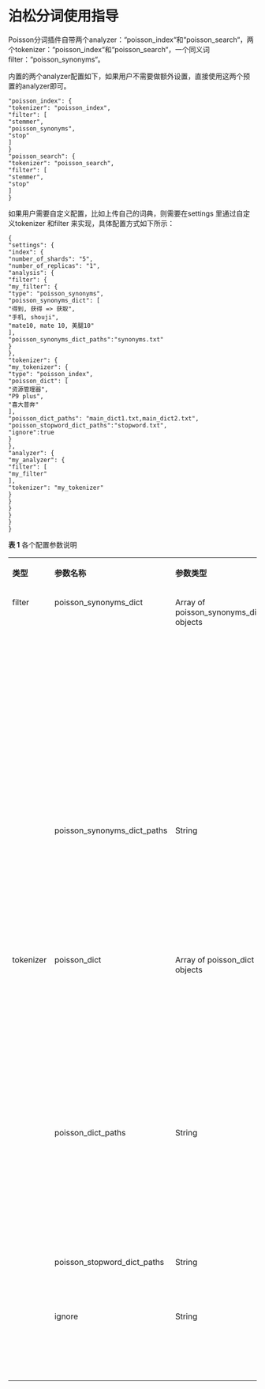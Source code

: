# 泊松分词使用指导<a name="css_03_0049"></a>

Poisson分词插件自带两个analyzer：“poisson\_index“和“poisson\_search“，两个tokenizer：“poisson\_index“和“poisson\_search“，一个同义词filter：“poisson\_synonyms“。

内置的两个analyzer配置如下，如果用户不需要做额外设置，直接使用这两个预置的analyzer即可。

```
"poisson_index": {
"tokenizer": "poisson_index",
"filter": [
"stemmer",
"poisson_synonyms",
"stop"
]
}
"poisson_search": {
"tokenizer": "poisson_search",
"filter": [
"stemmer",
"stop"
]
}
```

如果用户需要自定义配置，比如上传自己的词典，则需要在settings 里通过自定义tokenizer 和filter 来实现，具体配置方式如下所示：

```
{
"settings": {
"index": {
"number_of_shards": "5",
"number_of_replicas": "1",
"analysis": {
"filter": {
"my_filter": {
"type": "poisson_synonyms",
"poisson_synonyms_dict": [
"得到, 获得 => 获取",
"手机, shouji",
"mate10, mate 10, 美腿10"
],
"poisson_synonyms_dict_paths":"synonyms.txt"
}
},
"tokenizer": {
"my_tokenizer": {
"type": "poisson_index",
"poisson_dict": [
"资源管理器",
"P9 plus",
"喜大普奔"
],
"poisson_dict_paths": "main_dict1.txt,main_dict2.txt",
"poisson_stopword_dict_paths":"stopword.txt",
"ignore":true
}
},
"analyzer": {
"my_analyzer": {
"filter": [
"my_filter"
],
"tokenizer": "my_tokenizer"
}
}
}
}
}
}
```

**表 1**  各个配置参数说明

<a name="table1518618016368"></a>
<table><tbody><tr id="row1931230103615"><td class="cellrowborder" valign="top" width="11.341134113411341%"><p id="p131410023611"><a name="p131410023611"></a><a name="p131410023611"></a><strong id="b113141406365"><a name="b113141406365"></a><a name="b113141406365"></a>类型</strong></p>
</td>
<td class="cellrowborder" valign="top" width="17.561756175617564%"><p id="p8314501362"><a name="p8314501362"></a><a name="p8314501362"></a><strong id="b183149014364"><a name="b183149014364"></a><a name="b183149014364"></a>参数名称</strong></p>
</td>
<td class="cellrowborder" valign="top" width="10.7010701070107%"><p id="p163143016362"><a name="p163143016362"></a><a name="p163143016362"></a><strong id="b153141013366"><a name="b153141013366"></a><a name="b153141013366"></a>参数类型</strong></p>
</td>
<td class="cellrowborder" valign="top" width="19.36193619361936%"><p id="p14314100203617"><a name="p14314100203617"></a><a name="p14314100203617"></a><strong id="b73143014367"><a name="b73143014367"></a><a name="b73143014367"></a>取值</strong></p>
</td>
<td class="cellrowborder" valign="top" width="41.03410341034103%"><p id="p133141804366"><a name="p133141804366"></a><a name="p133141804366"></a><strong id="b163141200366"><a name="b163141200366"></a><a name="b163141200366"></a>说明</strong></p>
</td>
</tr>
<tr id="row1031470163612"><td class="cellrowborder" rowspan="2" valign="top" width="11.341134113411341%"><p id="p19392885369"><a name="p19392885369"></a><a name="p19392885369"></a>filter</p>
</td>
<td class="cellrowborder" valign="top" width="17.561756175617564%"><p id="p173149083616"><a name="p173149083616"></a><a name="p173149083616"></a>poisson_synonyms_dict</p>
</td>
<td class="cellrowborder" valign="top" width="10.7010701070107%"><p id="p23142013617"><a name="p23142013617"></a><a name="p23142013617"></a>Array of poisson_synonyms_dict objects</p>
</td>
<td class="cellrowborder" valign="top" width="19.36193619361936%"><p id="p63141201364"><a name="p63141201364"></a><a name="p63141201364"></a>["得到, 获得 =&gt; 获取","手机,shouji", "mate10, mate 10, 美腿10"]</p>
</td>
<td class="cellrowborder" valign="top" width="41.03410341034103%"><p id="p15314100113612"><a name="p15314100113612"></a><a name="p15314100113612"></a>同义词词典。</p>
<p id="p231412033613"><a name="p231412033613"></a><a name="p231412033613"></a>使用规则：</p>
<a name="ul1127554235212"></a><a name="ul1127554235212"></a><ul id="ul1127554235212"><li>如配置"手机"，"shouji"为同义词，则配置文件行为："手机,shouji"</li><li>如需实现替换效果，则配置文件行为：<p id="p18314701364"><a name="p18314701364"></a><a name="p18314701364"></a>"得到, 获得 =&gt; 获取"</p>
<p id="p731410173614"><a name="p731410173614"></a><a name="p731410173614"></a>效果为：得到，获得词项被替换为获取</p>
</li></ul>
</td>
</tr>
<tr id="row19314170173615"><td class="cellrowborder" valign="top"><p id="p1031412073618"><a name="p1031412073618"></a><a name="p1031412073618"></a>poisson_synonyms_dict_paths</p>
</td>
<td class="cellrowborder" valign="top"><p id="p731415033611"><a name="p731415033611"></a><a name="p731415033611"></a>String</p>
</td>
<td class="cellrowborder" valign="top"><p id="p183141018364"><a name="p183141018364"></a><a name="p183141018364"></a>synonyms.txt</p>
</td>
<td class="cellrowborder" valign="top"><p id="p2314607360"><a name="p2314607360"></a><a name="p2314607360"></a>同义词词典路径，以半角逗号分隔多个路径。</p>
<p id="p16314403364"><a name="p16314403364"></a><a name="p16314403364"></a>使用规则：</p>
<a name="ul4739336195212"></a><a name="ul4739336195212"></a><ul id="ul4739336195212"><li>文件以utf8无bom方式存储</li><li>同义词项以行为分隔</li></ul>
</td>
</tr>
<tr id="row173141906362"><td class="cellrowborder" rowspan="4" valign="top" width="11.341134113411341%"><p id="p031412014364"><a name="p031412014364"></a><a name="p031412014364"></a>tokenizer</p>
</td>
<td class="cellrowborder" valign="top" width="17.561756175617564%"><p id="p131419063610"><a name="p131419063610"></a><a name="p131419063610"></a>poisson_dict</p>
</td>
<td class="cellrowborder" valign="top" width="10.7010701070107%"><p id="p631419003615"><a name="p631419003615"></a><a name="p631419003615"></a>Array of poisson_dict objects</p>
</td>
<td class="cellrowborder" valign="top" width="19.36193619361936%"><p id="p731412014362"><a name="p731412014362"></a><a name="p731412014362"></a>["资源管理器","P9 plus", "喜大普奔"]</p>
</td>
<td class="cellrowborder" valign="top" width="41.03410341034103%"><p id="p1831410203614"><a name="p1831410203614"></a><a name="p1831410203614"></a>自定义分词词典。</p>
<p id="p1331418015362"><a name="p1331418015362"></a><a name="p1331418015362"></a>如需控制细粒度分词为粗粒度，可以在词的结尾添加"&lt;="，如下：</p>
<p id="p9314909369"><a name="p9314909369"></a><a name="p9314909369"></a>手机导航&lt;=</p>
<p id="p331420003615"><a name="p331420003615"></a><a name="p331420003615"></a>效果为：原分词结果为手机/导航，配置后分词结果为手机导航，原细粒度词项不呈现。</p>
</td>
</tr>
<tr id="row631420014362"><td class="cellrowborder" valign="top"><p id="p10314160173617"><a name="p10314160173617"></a><a name="p10314160173617"></a>poisson_dict_paths</p>
</td>
<td class="cellrowborder" valign="top"><p id="p531411083617"><a name="p531411083617"></a><a name="p531411083617"></a>String</p>
</td>
<td class="cellrowborder" valign="top"><p id="p103141015363"><a name="p103141015363"></a><a name="p103141015363"></a>main_dict1.txt,main_dict2.txt</p>
</td>
<td class="cellrowborder" valign="top"><p id="p1631418013617"><a name="p1631418013617"></a><a name="p1631418013617"></a>自定义词典路径，以半角逗号分隔多个路径。</p>
<p id="p931418015363"><a name="p931418015363"></a><a name="p931418015363"></a>使用规则：</p>
<a name="ul327314614510"></a><a name="ul327314614510"></a><ul id="ul327314614510"><li>文件以utf8无bom方式存储</li><li>自定义词以行为分隔</li></ul>
</td>
</tr>
<tr id="row13142053618"><td class="cellrowborder" valign="top"><p id="p9314409367"><a name="p9314409367"></a><a name="p9314409367"></a>poisson_stopword_dict_paths</p>
</td>
<td class="cellrowborder" valign="top"><p id="p73145010361"><a name="p73145010361"></a><a name="p73145010361"></a>String</p>
</td>
<td class="cellrowborder" valign="top"><p id="p1531411053612"><a name="p1531411053612"></a><a name="p1531411053612"></a>stopword.txt</p>
</td>
<td class="cellrowborder" valign="top"><p id="p19314904366"><a name="p19314904366"></a><a name="p19314904366"></a>自定义停用词词典路径，以半角逗号分隔多个路径。</p>
</td>
</tr>
<tr id="row1531417017369"><td class="cellrowborder" valign="top"><p id="p1831430153617"><a name="p1831430153617"></a><a name="p1831430153617"></a>ignore</p>
</td>
<td class="cellrowborder" valign="top"><p id="p03141807363"><a name="p03141807363"></a><a name="p03141807363"></a>String</p>
</td>
<td class="cellrowborder" valign="top"><p id="p1731417053612"><a name="p1731417053612"></a><a name="p1731417053612"></a>true或false</p>
</td>
<td class="cellrowborder" valign="top"><p id="p13146020363"><a name="p13146020363"></a><a name="p13146020363"></a>自定义停用词控制参数，是否忽略大小写。true表示忽略，false表示不忽略。</p>
</td>
</tr>
</tbody>
</table>

